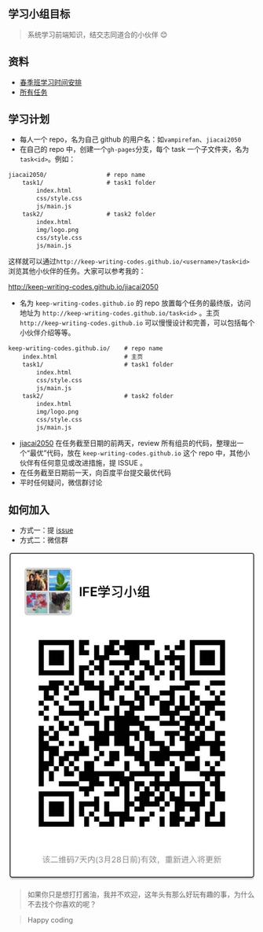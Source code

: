 ## 学习小组目标

> 系统学习前端知识，结交志同道合的小伙伴 😊

## 资料

- [春季班学习时间安排](http://weibo.com/p/1001603951573486205401)
- [所有任务](http://ife.baidu.com/task/all)

## 学习计划

- 每人一个 repo，名为自己 github 的用户名：如`vampirefan`、`jiacai2050`
- 在自己的 repo 中，创建一个`gh-pages`分支，每个 task 一个子文件夹，名为`task<id>`。例如：
```
jiacai2050/                 # repo name
	task1/                  # task1 folder
    	index.html
    	css/style.css
    	js/main.js
    task2/                  # task2 folder
		index.html
		img/logo.png
    	css/style.css
    	js/main.js
```
这样就可以通过`http://keep-writing-codes.github.io/<username>/task<id>`浏览其他小伙伴的任务。大家可以参考我的：

http://keep-writing-codes.github.io/jiacai2050

- 名为 `keep-writing-codes.github.io` 的 repo 放置每个任务的最终版，访问地址为 `http://keep-writing-codes.github.io/task<id>` 。主页 `http://keep-writing-codes.github.io` 可以慢慢设计和完善，可以包括每个小伙伴介绍等等。
```
keep-writing-codes.github.io/  	 # repo name
	index.html 				     # 主页
	task1/                       # task1 folder
    	index.html
    	css/style.css
    	js/main.js
    task2/                       # task2 folder
		index.html
		img/logo.png
    	css/style.css
    	js/main.js
```
- [jiacai2050](https://github.com/jiacai2050) 在任务截至日期的前两天，review 所有组员的代码，整理出一个“最优”代码，放在 `keep-writing-codes.github.io` 这个 repo 中，其他小伙伴有任何意见或改进措施，提 ISSUE 。
- 在任务截至日期前一天，向百度平台提交最优代码
- 平时任何疑问，微信群讨论

## 如何加入

- 方式一：提 [issue](https://github.com/keep-writing-codes/keep-writing-codes/issues/1)
- 方式二：微信群

![](./wx.jpg)

> 如果你只是想打打酱油，我并不欢迎，这年头有那么好玩有趣的事，为什么不去找个你喜欢的呢？

> Happy coding
